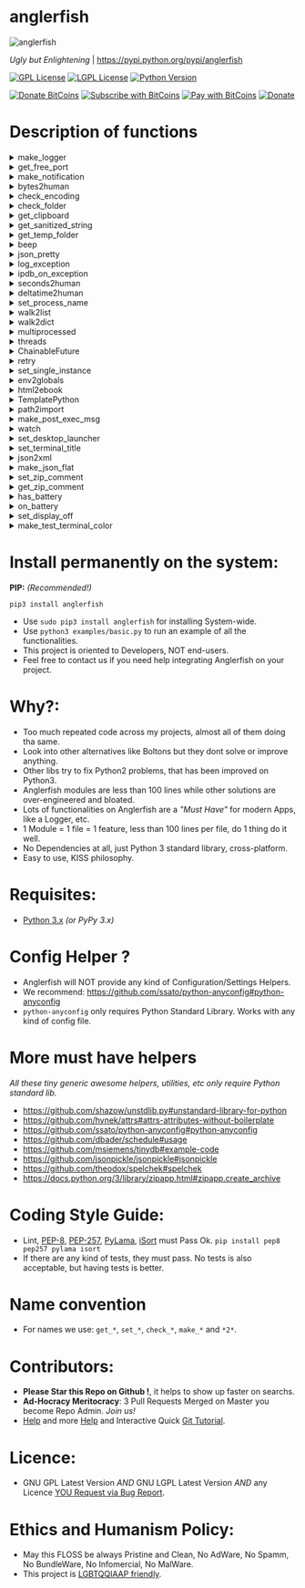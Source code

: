 
# anglerfish

![anglerfish](https://raw.githubusercontent.com/juancarlospaco/anglerfish/master/temp.jpg "Ugly but Enlightening")

*Ugly but Enlightening* | https://pypi.python.org/pypi/anglerfish

[![GPL License](http://img.shields.io/badge/license-GPL-blue.svg?style=plastic)](http://opensource.org/licenses/GPL-3.0)
[![LGPL License](http://img.shields.io/badge/license-LGPL-blue.svg?style=plastic)](http://opensource.org/licenses/LGPL-3.0)
[![Python Version](https://img.shields.io/badge/Python-3-brightgreen.svg?style=plastic)](http://python.org)

[![Donate BitCoins](https://www.coinbase.com/assets/buttons/donation_large-5cf4f17cc2d2ae2f45b6b021ee498297409c94dcf0ba1bbf76fd5668e80b0d02.png)](https://www.coinbase.com/checkouts/c3538d335faee0c30c81672ea0223877 "Donate Bitcoins")
[![Subscribe with BitCoins](https://www.coinbase.com/assets/buttons/subscription_large-11d991f628216af05156fae88a48ce25c0cb36447a265421a43a62e572af3853.png)](https://www.coinbase.com/checkouts/c3538d335faee0c30c81672ea0223877 "Subscribe with BitCoins")
[![Pay with BitCoins](https://www.coinbase.com/assets/buttons/buy_now_large-6f15fa5979d25404827a7329e8a5ec332a42cf4fd73e27a2c3ccda017034e1b0.png)](https://www.coinbase.com/checkouts/c3538d335faee0c30c81672ea0223877 "Pay with BitCoins")
[![Donate](https://www.paypalobjects.com/en_US/i/btn/btn_donate_SM.gif "Donate with or without Credit Card")](http://goo.gl/cB7PR)


# Description of functions

<details>
<summary>
make_logger
</summary>

## make_logger

`anglerfish.make_logger(name: str, when: str='midnight', single_zip: bool=False, log_file: str=None, backup_count: int=100)`

**Description:** Returns a Logger, that has Colored output, logs to STDOUT, logs to Rotating File,
it will try to Log to Unix SysLog Server if any, log file is based on App name,
if the App ends correctly it will automatically ZIP compress the old unused rotated logs,
Colored output may not be available on MS Windows OS,
this should be the first one to use, since others may need a way to log out important info, you should always have a logger.
Please use a unique and distinctive name for your app, and use the same name every time Anglerfish needs an app name.

**Arguments:**
- `name` is a unique name of your App, like a unique identifier, string type.
- `when` is one of 'midnight', 'S', 'M', 'H', 'D', 'W0'-'W6', optional will use 'midnight' if not provided, string type.
- `single_zip` Unused Old Rotated Logs will be ZIP Compressed automagically, `True` equals 1 ZIP per Log, `False` equals 1 ZIP for *All* Logs, lets the user choose if you want a single ZIP or one per log file.
- `log_file` log filename path or None, optional, defaults to `None`, `os.path.join(gettempdir(), name.lower().strip() + ".log")` will be used if left as `None`, log filename path on use will be printed to stdout automatically, string type.
- `backup_count` number of log backups to keep, optional, defaults to `100`, meaning 100 backups, integer type.

**Keyword Arguments:** None.

**Returns:** logging.logger object.

**Source Code file:** https://github.com/juancarlospaco/anglerfish/blob/master/anglerfish/__init__.py

| State              | OS          | Description |
| ------------------ |:-----------:| -----------:|
| :white_check_mark: | **Linux**   | Works Ok    |
| :white_check_mark: | **Os X**    | Works Ok    |
| :white_check_mark: | **Windows** | Works Ok    |

**Usage Example:**

```python
from anglerfish import make_logger
log = make_logger("MyAppName")
log.debug("This is a Test.")
log.info("This is a Test.")
log.warning("This is a Test.")
log.critical("This is a Test.")
log.exception("This is a Test.")
```
</details>


<details>
<summary>
get_free_port
</summary>

## get_free_port

`anglerfish.get_free_port(port_range: tuple=(8000, 9000))`

**Description:** Returns a free unused port number integer.
Takes a tuple of 2 integers as argument, being the range of port numbers to scan.

**Arguments:**
- `port_range` is the range of port numbers to scan, starting port and ending port numbers. 2 items only are allowed. Tuple type.

**Keyword Arguments:** None.

**Returns:** Integer, a free unused port number.

**Source Code file:** https://github.com/juancarlospaco/anglerfish/blob/master/anglerfish/get_free_port.py

| State              | OS          | Description |
| ------------------ |:-----------:| -----------:|
| :white_check_mark: | **Linux**   | Works Ok    |
| :white_check_mark: | **Os X**    | Works Ok    |
| :white_check_mark: | **Windows** | Works Ok    |

**Usage Example:**

```python
from anglerfish import get_free_port
get_free_port()
```
</details>


<details>
<summary>
make_notification
</summary>

## make_notification

`anglerfish.make_notification(title: str, message: str="", name: str="", icon: str="", timeout: int=3000))`

**Description:** Makes a Passive Notification Bubble (Passive Popup), it works cross-desktop, using one of DBus, PyNotify, notify-send, kdialog, zenity or xmessage.
Should degrade nicely on operating systems that dont have any of those.
Best results are with D-Bus.

**Arguments:**
- `title` is the short title of your message, mandatory, string type.
- `message` is body of your message, defaults to empty string, optional, string type.
- `name` is the name of your App, defaults to empty string, optional, string type.
- `icon` is the icon name of your App, defaults to empty string, optional, string type.
- `timeout` is the timeout for your notification bubble, defaults to `3000`, optional, integer type.

**Keyword Arguments:** None.

**Returns:** None.

**Source Code file:** https://github.com/juancarlospaco/anglerfish/blob/master/anglerfish/make_notification.py

| State              | OS          | Description |
| ------------------ |:-----------:| -----------:|
| :white_check_mark: | **Linux**   | Works Ok    |
| :question:         | **Os X**    | Untested    |
| :x:                | **Windows** | No API      |

**Usage Example:**

```python
from anglerfish import make_notification
make_notification("test")
```
</details>


<details>
<summary>
bytes2human
</summary>

## bytes2human

`anglerfish.bytes2human(bites: int, to: str, bsize: int=1024)`

**Description:** Returns a Human Friendly string containing the argument integer bytes expressed as KiloBytes, MegaBytes, GigaBytes (...),
uses a Byte Size of `1024` by default. Its basically a Bytes to KiloBytes, MegaBytes, GigaBytes (...).

**Arguments:**
- `bites` is the number of bytes, integer type.
- `to` is one of 'k', 'm', 'g', 't', 'p', 'e', being KiloBytes, MegaBytes, GigaBytes (...), string type.
- `bsize` is the Byte Size, defaults to `1024`, since tipically is the desired byte size, integer type.

**Keyword Arguments:** None.

**Returns:** string, human friendly representation.

**Source Code file:** https://github.com/juancarlospaco/anglerfish/blob/master/anglerfish/bytes2human.py

| State              | OS          | Description |
| ------------------ |:-----------:| -----------:|
| :white_check_mark: | **Linux**   | Works Ok    |
| :white_check_mark: | **Os X**    | Works Ok    |
| :white_check_mark: | **Windows** | Works Ok    |

**Usage Example:**

```python
from anglerfish import bytes2human
bytes2human(3284902384, "g")
```
</details>


<details>
<summary>
check_encoding
</summary>

## check_encoding

`anglerfish.check_encoding(check_root: bool=True)`

**Description:** Checks the all the Encodings of the System and Logs the results, to name a few like `STDIN`, `STDERR`, `STDOUT`, FileSystem, `PYTHONIOENCODING` and Default Encoding, takes no arguments, requires a working Logger, all "UTF-8" should be ideal on Linux/Mac.

**Arguments:**
- `check_root` Check for root/administrator privileges, optional, boolean type.

**Keyword Arguments:** None.

**Returns:** Bool, `True` if everything is Ok.

**Source Code file:** https://github.com/juancarlospaco/anglerfish/blob/master/anglerfish/check_encoding.py

| State              | OS          | Description |
| ------------------ |:-----------:| -----------:|
| :white_check_mark: | **Linux**   | Works Ok    |
| :question:         | **Os X**    | Untested    |
| :white_check_mark: | **Windows** | Works Ok    |

**Usage Example:**

```python
from anglerfish import check_encoding
check_encoding()
```
</details>


<details>
<summary>
check_folder
</summary>

## check_folder

`anglerfish.check_folder(folder_to_check: str, check_space: int=1)`

**Description:** Checks a working folder from `folder_to_check` argument for everything that can go wrong,
like no Read Permissions, that the folder does not exists, and no space left on it, etc etc. Returns Boolean.

**Arguments:**
- `folder_to_check` path of the folder to check, string type.
- `check_space` Check for a minimum of disk space, Units are GigaBytes, Defaults to at least 1Gb, optional, integer type.

**Keyword Arguments:** None.

**Returns:** Bool, True if everything is Ok.

**Source Code file:** https://github.com/juancarlospaco/anglerfish/blob/master/anglerfish/check_folder.py

| State              | OS          | Description |
| ------------------ |:-----------:| -----------:|
| :white_check_mark: | **Linux**   | Works Ok    |
| :white_check_mark: | **Os X**    | Works Ok    |
| :white_check_mark: | **Windows** | Works Ok    |

**Usage Example:**

```python
from anglerfish import check_folder
check_folder("/path/to/my/folder/")
```
</details>


<details>
<summary>
get_clipboard
</summary>

## get_clipboard

`anglerfish.get_clipboard()`

**Description:** Cross-platform cross-desktop Clipboard functionality, takes no arguments.

**Arguments:** None.

**Keyword Arguments:** None.

**Returns:** NamedTuple, `clipboard_copy()` and `clipboard_paste()`.

**Source Code file:** https://github.com/juancarlospaco/anglerfish/blob/master/anglerfish/get_clipboard.py

| State              | OS          | Description |
| ------------------ |:-----------:| -----------:|
| :white_check_mark: | **Linux**   | Works Ok    |
| :question:         | **Os X**    | Untested    |
| :white_check_mark: | **Windows** | Works Ok    |

**Usage Example:**

```python
from anglerfish import get_clipboard
clipboard_copy, clipboard_paste = get_clipboard()
clipboard_copy("This is a Test.")
print(clipboard_paste())

# Or this way:
get_clipboard().copy("This is a Test.")
print(get_clipboard().paste())
```
</details>


<details>
<summary>
get_sanitized_string
</summary>

## get_sanitized_string

`anglerfish.get_sanitized_string(stringy: str, repla: str="")`

**Description:** Take string argument and sanitize non-printable weird characters and return a clean string,
ready to use on ASCII-only if required, optionally you can pass a replacement string to be used.

**Arguments:**
- `stringy` string to be clean out of weird characters, string type.
- `repla` a replacement string to be used instead of empty string `""`, can be a single character.

**Keyword Arguments:** None.

**Returns:** string, the same as input but ASCII-only ready.

**Source Code file:** https://github.com/juancarlospaco/anglerfish/blob/master/anglerfish/get_sanitized_string.py

| State              | OS          | Description |
| ------------------ |:-----------:| -----------:|
| :white_check_mark: | **Linux**   | Works Ok    |
| :white_check_mark: | **Os X**    | Works Ok    |
| :white_check_mark: | **Windows** | Works Ok    |

**Usage Example:**

```python
from anglerfish import get_sanitized_string
get_sanitized_string("╭∩╮_(҂≖̀‿≖́)_╭∩╮")
```
</details>


<details>
<summary>
get_temp_folder
</summary>

## get_temp_folder

`anglerfish.get_temp_folder(appname: str)`

**Description:** Creates and returns a folder on the systems Temporary directory,
creating it or not if needed, the folder will have the same name as the App passed as argument,
it means to be a liittle more safe than just writing everything to the systems temp folder where simple name collisions can overwrite and loss data.

**Arguments:** `appname` the name of your app.

**Keyword Arguments:** None.

**Returns:** string, full path to the apps temp folder.

**Source Code file:** https://github.com/juancarlospaco/anglerfish/blob/master/anglerfish/get_temp_folder.py

| State              | OS          | Description |
| ------------------ |:-----------:| -----------:|
| :white_check_mark: | **Linux**   | Works Ok    |
| :white_check_mark: | **Os X**    | Works Ok    |
| :white_check_mark: | **Windows** | Works Ok    |

**Usage Example:**

```python
from anglerfish import get_temp_folder
get_temp_folder("test")
```
</details>


<details>
<summary>
beep
</summary>

## beep

`anglerfish.beep(waveform: tuple)`

**Description:** A "Beep" sound, a Cross-platform sound playing with Standard Lib only, No Sound file is required,
like old days Pc Speaker Buzzer Beep sound, meant for very long running operations and/or headless command line apps,
it works on Linux, Windows and Mac and requires nothing to run.

**Arguments:** `waveform` tuple containing integers, as the sinewave for the beep sound, defaults to `(79, 45, 32, 50, 99, 113, 126, 127)`.

**Keyword Arguments:** None.

**Returns:** Bool, True is sound playing went Ok.

**Source Code file:** https://github.com/juancarlospaco/anglerfish/blob/master/anglerfish/make_beep.py

| State              | OS          | Description |
| ------------------ |:-----------:| -----------:|
| :white_check_mark: | **Linux**   | Works Ok    |
| :question:         | **Os X**    | Untested    |
| :question:         | **Windows** | Untested    |

**Usage Example:**

```python
from anglerfish import beep
beep()
```
</details>


<details>
<summary>
json_pretty
</summary>

## json_pretty

`anglerfish.json_pretty(json_dict: dict)`

**Description:** Pretty-Printing JSON data from dictionary to string, very human friendly representation,
similar to YML but still valid JSON, works perfectly with JavaScript too.

**Arguments:** `json_dict` a dict with data that will be converted to JSON and pretty-printed as string.

**Keyword Arguments:** None.

**Returns:** string, the JSON data.

**Source Code file:** https://github.com/juancarlospaco/anglerfish/blob/master/anglerfish/make_json_pretty.py

| State              | OS          | Description |
| ------------------ |:-----------:| -----------:|
| :white_check_mark: | **Linux**   | Works Ok    |
| :white_check_mark: | **Os X**    | Works Ok    |
| :white_check_mark: | **Windows** | Works Ok    |

**Usage Example:**

```python
from anglerfish import json_pretty
json_pretty({"foo": True, "bar": 42, "baz": []})
```
</details>


<details>
<summary>
log_exception
</summary>

## log_exception

`anglerfish.log_exception()`

**Description:** Log Exceptions but pretty printing with a lot more information of whats going on under the hood,
returns a string printing it via a working logger at the same time,
works for Exceptions like on `try...except...finally` constructions, takes no arguments.

**Arguments:** None.

**Keyword Arguments:** None.

**Returns:** string, the info about the exception.

**Source Code file:** https://github.com/juancarlospaco/anglerfish/blob/master/anglerfish/make_log_exception.py

| State              | OS          | Description |
| ------------------ |:-----------:| -----------:|
| :white_check_mark: | **Linux**   | Works Ok    |
| :white_check_mark: | **Os X**    | Works Ok    |
| :white_check_mark: | **Windows** | Works Ok    |

**Usage Example:**

```python
from anglerfish import log_exception
try:
    0 / 0
except Exception:
    log_exception()
```
</details>


<details>
<summary>
ipdb_on_exception
</summary>

## ipdb_on_exception

`anglerfish.ipdb_on_exception(debugger: str="ipdb")`

**Description:** Automatic iPDB Debugger when an Exception happens,
it install a handler to attach a post-mortem ipdb console on an exception on the fly at runtime,
PDB, iPDB can be used as Debugger console.

**Arguments:**
- `debugger` one of `"ipdb"`, `"pdb"`.

**Keyword Arguments:** None.

**Returns:** None.

**Source Code file:** https://github.com/juancarlospaco/anglerfish/blob/master/anglerfish/get_pdb_on_exception.py

| State              | OS          | Description |
| ------------------ |:-----------:| -----------:|
| :white_check_mark: | **Linux**   | Works Ok    |
| :white_check_mark: | **Os X**    | Works Ok    |
| :white_check_mark: | **Windows** | Works Ok    |

**Usage Example:**

```python
from anglerfish import ipdb_on_exception
ipdb_on_exception()
try:
    0 / 0
except Exception:
    pass
```
</details>


<details>
<summary>
seconds2human
</summary>

## seconds2human

`anglerfish.seconds2human(time_on_seconds: int, do_year: bool=True, unit_words: dict={"y": " Years ", "d": " Days ",
"h": " Hours ", "m": " Minutes ", "s": " Seconds "})`

**Description:** From Time on seconds to very human friendly string representation,
calculates time with precision from seconds to days, returns the string with representation.

**Arguments:**
- `time_on_seconds` time on seconds, integer type.
- `do_year` True to calculate Years, optional, defaults to `True`, boolean type.
- `unit_words` dictionary with words representing human Time units,
useful for internationalization of the output string, defaults to English, optional, dict type.

**Keyword Arguments:** None.

**Returns:** string, human friendly representation.

**Source Code file:** https://github.com/juancarlospaco/anglerfish/blob/master/anglerfish/seconds2human.py

| State              | OS          | Description |
| ------------------ |:-----------:| -----------:|
| :white_check_mark: | **Linux**   | Works Ok    |
| :white_check_mark: | **Os X**    | Works Ok    |
| :white_check_mark: | **Windows** | Works Ok    |

**Usage Example:**

```python
from anglerfish import seconds2human
seconds2human(490890)
```
</details>


<details>
<summary>
deltatime2human
</summary>

## deltatime2human

`anglerfish.deltatime2human(time_delta, do_year: bool=True, unit_words: dict={"y": " Years ", "d": " Days ",
"h": " Hours ", "m": " Minutes ", "s": " Seconds "})`

**Description:** Convert a TimeDelta object to human string representation.
From `deltatime` object to very human friendly string representation,
calculates time with precision from seconds to years, returns the string with representawation.
Internally is just a shortcut to `anglerfish.seconds2human()`.

**Arguments:**
- `time_delta` deltatime object, `datetime.deltatime` type.
- `do_year` True to calculate Years, optional, defaults to `True`, boolean type.
- `unit_words` dictionary with words representing human Time units,
useful for internationalization of the output string, defaults to English, optional, dict type.

**Keyword Arguments:** None.

**Returns:** string, human friendly representation.

**Source Code file:** https://github.com/juancarlospaco/anglerfish/blob/master/anglerfish/seconds2human.py

| State              | OS          | Description |
| ------------------ |:-----------:| -----------:|
| :white_check_mark: | **Linux**   | Works Ok    |
| :white_check_mark: | **Os X**    | Works Ok    |
| :white_check_mark: | **Windows** | Works Ok    |

**Usage Example:**

```python
import datetime
from anglerfish import deltatime2human
deltatime_object = datetime.timedelta(seconds=123.456789)
deltatime2human(deltatime_object)
```
</details>


<details>
<summary>
set_process_name
</summary>

## set_process_name

`anglerfish.set_process_name(name: str, nice: bool=True)`

**Description:** Set the current process name to the argument `name`,
so instead of all your apps listing as `python` on the system monitor they will have proper names,
this helps debug, troubleshooting and system administration in general.

**Arguments:**
- `name` the name of your app.
- `nice` set a soft CPU nice priority, optional, defaults to `True`, boolean type.

**Keyword Arguments:** None.

**Returns:** Boolean, True if it can change the process name.

**Source Code file:** https://github.com/juancarlospaco/anglerfish/blob/master/anglerfish/set_process_name.py

| State              | OS          | Description |
| ------------------ |:-----------:| -----------:|
| :white_check_mark: | **Linux**   | Works Ok    |
| :question:         | **Os X**    | Untested    |
| :x:                | **Windows** | No API      |

**Usage Example:**

```python
from anglerfish import set_process_name
set_process_name("MyApp")
```
</details>


<details>
<summary>
walk2list
</summary>

## walk2list

`anglerfish.walk2list(where: str, target: str, omit: str, links: Bool=False, tuply: Bool=True)`

**Description:** Perform full recursive walk of `where` folder path,
search for `target` like files, ignoring `omit` like files, follow symbolic links if `links` is `True`,
convert the output to `tuple` if `tuply` is `True`, else return the `list` containing the path of all the files.

**Arguments:**
- `where` path to a folder to scan, string type.
- `target` type of files to search for, for example `.py`, string type,
- `omit` type of files to ignote, for example `.pyc`, string type,
- `links` a Boolean, `True` to follow simbolic links,
- `tuply` a Boolean, `True` to convert the output `list` into a `tuple`.

**Keyword Arguments:** None.

**Returns:** `list` or `tuple`

**Source Code file:** https://github.com/juancarlospaco/anglerfish/blob/master/anglerfish/walk2list.py

| State              | OS          | Description |
| ------------------ |:-----------:| -----------:|
| :white_check_mark: | **Linux**   | Works Ok    |
| :white_check_mark: | **Os X**    | Works Ok    |
| :white_check_mark: | **Windows** | Works Ok    |

**Usage Example:**

```python
from anglerfish import walk2list
walk2list(".")
```
</details>


<details>
<summary>
walk2dict
</summary>

## walk2dict

`anglerfish.walk2dict(folder: str, links: Bool=False, showhidden: Bool=False, strip: Bool=False, jsony: Bool=False)`

**Description:** Return Nested Dictionary that represents the folders and files structure of the folder,


**Arguments:**
- `folder` path to folder to scan, string type,
- `links` a Boolean, `True` to follow simbolic links,
- `showhidden` a Boolean, `True` to show hidden files and folders,
- `strip` a Boolean, `True` to strip the relative folder path,
- `jsony` a Boolean, `True` to convert the `dict` to JSON.

**Keyword Arguments:** None.

**Returns:** `dict` or `str` with JSON.

**Source Code file:** https://github.com/juancarlospaco/anglerfish/blob/master/anglerfish/walk2dict.py

| State              | OS          | Description |
| ------------------ |:-----------:| -----------:|
| :white_check_mark: | **Linux**   | Works Ok    |
| :white_check_mark: | **Os X**    | Works Ok    |
| :white_check_mark: | **Windows** | Works Ok    |

**Usage Example:**

```python
from anglerfish import walk2dict
walk2dict(".")
```
</details>


<details>
<summary>
multiprocessed
</summary>

## multiprocessed

`anglerfish.multiprocessed(function: Callable, arguments: object, cpu_num: int=1, thread_num: int=1, timeout: int=None)`

**Description:** Execute code on multiple CPU Cores and multiple Threads per CPU Core,
with optional Timeout, on a quick and easy way.

**Arguments:**
- `function` a function of Callable type to execute code,
- `arguments` is an object that represent the arguments for the function,
- `cpu_num` how many CPU Cores to use, integer type,
- `thread_num` how many Threads per CPU Core to use, integer type,
- `timeout` a Timeout on Seconds, integer type or None.

**Keyword Arguments:** None.

**Returns:** concurrent.futures object.

**Source Code file:** https://github.com/juancarlospaco/anglerfish/blob/master/anglerfish/make_multiprocess.py

| State              | OS          | Description |
| ------------------ |:-----------:| -----------:|
| :white_check_mark: | **Linux**   | Works Ok    |
| :white_check_mark: | **Os X**    | Works Ok    |
| :white_check_mark: | **Windows** | Works Ok    |

**Usage Example:**

```python
from anglerfish import multiprocessed
import time

def process_job(job):  # a simple function for testing only
    time.sleep(1)
    count = 100
    while count > 0:
        count -= 1
    return job
jobs = [str(i) for i in range(30)]  # a simple list

print(multiprocessed(process_job, jobs, cpu_num=1, thread_num=4))
print(multiprocessed(process_job, jobs, cpu_num=4, thread_num=1))
```
</details>


<details>
<summary>
threads
</summary>

## threads

`@threads(n: int, timeout=None)`

**Description:** Execute code on multiple Threads, with optional Timeout, on a quick and easy way.

**Arguments:**
- `n` number of Threads to use for the function execution, integer type,
- `timeout` a Timeout on seconds or None.

**Keyword Arguments:** None.

**Returns:** Its a Decorator.

**Source Code file:** https://github.com/juancarlospaco/anglerfish/blob/master/anglerfish/make_multithread.py

| State              | OS          | Description |
| ------------------ |:-----------:| -----------:|
| :white_check_mark: | **Linux**   | Works Ok    |
| :white_check_mark: | **Os X**    | Works Ok    |
| :white_check_mark: | **Windows** | Works Ok    |

**Usage Example:**

```python
from anglerfish import threads
import time
@threads(4)
def process_job():  # a simple function for testing only
    return time.sleep(1)
process_job()
```
</details>


<details>
<summary>
ChainableFuture
</summary>

## ChainableFuture

`anglerfish.ChainableFuture.then(on_success: Callable=None, on_fail: Callable=None)`

**Description:** Make a Chainable `concurrent.futures.Future` that has a `.then()` api.
This copies the JavaScript-like promises `.then()` api on Python 3.
For deep technical theory please see https://github.com/promises-aplus/promises-spec
For Python 3 Futures (JS-like promises) please see https://www.python.org/dev/peps/pep-3148
For simple human explanation this chains one Future with another Future.

**Arguments:**
- `on_success` a function to run when this Future success Ok,Callable type,Optional.
- `on_fail` a function to run when this Future fails,Callable type,Optional.

**Keyword Arguments:** None.

**Returns:** concurrent.futures object. A Future chained to current Future.

**Source Code file:** https://github.com/juancarlospaco/anglerfish/blob/master/anglerfish/make_chainable_future.py

| State              | OS          | Description |
| ------------------ |:-----------:| -----------:|
| :white_check_mark: | **Linux**   | Works Ok    |
| :white_check_mark: | **Os X**    | Works Ok    |
| :white_check_mark: | **Windows** | Works Ok    |

**Usage Example:**

```python
from anglerfish import ChainableFuture

future1 = ChainableFuture()
future2 = future1.then(lambda arg: arg + ' using ChainableFuture.then() !!!.')
future1.set_result('This is an anglerfish.ChainableFuture demo')
print(future1.result())  # Future 1 is Chained to Future 2.
print(future2.result())
```
</details>


<details>
<summary>
retry
</summary>

## retry

`@retry(tries: int=5, delay: int=3, backoff: int=2,
          timeout: int=None, silent: Bool=False, logger=None)`

**Description:** Retry calling the decorated function using an exponential backoff and timeout.

**Arguments:**
- `tries` how many times retry the operation, defaults to 5, integer type.
- `delay` delay between executions, defaults to 3, integer type.
- `backoff` an exponential backoff offset to apply to the `delay`, defaults to 2, integer type.
- `timeout` a timeout for the whole execution or None, defaults to None.
- `silent` a boolean `True` to be Silent when running the reties, defaults to False.
- `logger` a working logger to log into or None to use `print()`.

**Keyword Arguments:** None.

**Returns:** Its a Decorator.

**Source Code file:** https://github.com/juancarlospaco/anglerfish/blob/master/anglerfish/make_retry.py

| State              | OS          | Description |
| ------------------ |:-----------:| -----------:|
| :white_check_mark: | **Linux**   | Works Ok    |
| :white_check_mark: | **Os X**    | Works Ok    |
| :white_check_mark: | **Windows** | Works Ok    |

**Usage Example:**

```python
from anglerfish import retry
@retry(4)
def retry_job():  # a simple function for testing only
    return open("").read()  # Will Fail as expected
retry_job()
```
</details>


<details>
<summary>
set_single_instance
</summary>

## set_single_instance

`anglerfish.set_single_instance(name: str, port: int=8888)`

**Description:** Set a single instance Lock based on Sockets and return socket.socket object or None.

**Arguments:**
- `name` the name of your app to be used as Lock name,
- `port` port number to be used when Unix Socket is not available, mostly on MS Windows, defaults to 8888, integer type.

**Keyword Arguments:** None.

**Returns:** socket.socket object or None.

**Source Code file:** https://github.com/juancarlospaco/anglerfish/blob/master/anglerfish/set_single_instance.py

| State              | OS          | Description |
| ------------------ |:-----------:| -----------:|
| :white_check_mark: | **Linux**   | Works Ok    |
| :white_check_mark: | **Os X**    | Works Ok    |
| :question:         | **Windows** | Untested    |

**Usage Example:**

```python
from anglerfish import set_single_instance
set_single_instance("MyApp")
```
</details>


<details>
<summary>
env2globals
</summary>

## env2globals

`anglerfish.env2globals(pattern: str)`

**Description:** Auto add ENV environtment variables starting with `PY_` in upper case to python globals dict.

**Arguments:** `pattern` the pattern to select which variables to add, default to `PY_`

**Keyword Arguments:** None.

**Returns:** Boolean, True if everything is Ok.

**Source Code file:** https://github.com/juancarlospaco/anglerfish/blob/master/anglerfish/env2globals.py

| State              | OS          | Description |
| ------------------ |:-----------:| -----------:|
| :white_check_mark: | **Linux**   | Works Ok    |
| :question:         | **Os X**    | Untested    |
| :question:         | **Windows** | Untested    |

**Usage Example:**

```python
from anglerfish import env2globals
env2globals()
```
</details>


<details>
<summary>
html2ebook
</summary>

## html2ebook

`anglerfish.html2ebook(files: list, fyle: str=uuid4().hex + ".epub", meta={})`

**Description:** Convert a folder with HTML5/CSS3 to eBook ePub. JavaScript does not Work on ePub.

**Arguments:**
- `files` a tuple with the list of HTML/CSS files to add to the eBook.
- `fyle` an output file path string, defaults to an uuid4 hexadecimal if not provided.

**Keyword Arguments:** `meta` contains a dict with:
- `title` is the eBook Title (Fallbacks to Filename if not provided).
- `author`  is the eBook Author (Fallbacks to Username if not provided).
- `lang` is the eBook Language (Fallbacks to English if not provided).
- `des` is a friendly eBook Description (Fallbacks to Filename if not provided).
- `copi` eBook CopyRights (Fallbacks to Creative Commons 'CC-BY-NC-SA v.4.0' if not provided).
- `pub` the eBook Publisher (Fallbacks to 'Python' if not provided).
- `date` Date and Time ISO format of eBook creation (Fallbacks to Current Date and Time if not provided).

**Returns:** a string with the file path of the new eBook file.

| State              | OS          | Description |
| ------------------ |:-----------:| -----------:|
| :white_check_mark: | **Linux**   | Works Ok    |
| :white_check_mark: | **Os X**    | Works Ok    |
| :white_check_mark: | **Windows** | Works Ok    |

**Usage Example:**

```python
from anglerfish import html2ebook
html2ebook(("/mybook/html/index.html", "/mybook/html/chapter1.html"))
```
</details>


<details>
<summary>
TemplatePython
</summary>

## TemplatePython

`anglerfish.TemplatePython(template: str)`

**Description:** TemplatePython is a tiny generic Template Engine that Render and Runs native Python code. Template syntax is similar to Django Templates and Mustache. Fastest way to run Python on HTML and Render the results. No Markup enforced, it can work with HTML/CSS/JS or any kind of Markup. Has built-in optional Minification for HTML. Notice this is a Class, not a Function.

**Arguments:**
- `template` a template string with native Python 3 code between tags, or a file-like object that supports `.read()`.

**Keyword Arguments:** None.

**Returns:** a string with the Rendered HTML.

**Source Code file:** https://github.com/juancarlospaco/anglerfish/blob/master/anglerfish/make_template_python.py

| State              | OS          | Description |
| ------------------ |:-----------:| -----------:|
| :white_check_mark: | **Linux**   | Works Ok    |
| :white_check_mark: | **Os X**    | Works Ok    |
| :white_check_mark: | **Windows** | Works Ok    |

**Usage Example:**

```python
from anglerfish import TemplatePython
demo = """<html><body>
     {%
     def say_hello(arg):
         {{"<tr> hello ", arg, " </tr>"}}
     %}
     <table>
         {% [say_hello(i) for i in range(9) if i % 2] %}
     </table>
     {% {{ testo }} {{ __doc__.title() }} %}
     {% # this is a python comment %}  </body></html>"""
templar_template = TemplatePython(demo)
print(templar_template(testo=9, mini=True))
```
</details>

<details>
<summary>
path2import
</summary>

## path2import

`anglerfish.path2import(pat: str, name: str=None)`

**Description:** Imports a Python module from a file path string.
This is *as best as it can be* way to load a module from a file path string that
I can find from the official Python Docs, for Python 3.5+ or higher.
This has been created after having `ImportError` trying to use a 1 line module,
that only contains `__version__ = "1.0.0"`,
not meant to replace the standard way of importing modules.

**Arguments:**
- `pat` is the file path on disk from where to load a Python module from, mandatory. String type.
- `name` is the Python module name, optional,
will try to get it from the filename on the `pat` argument if omitted. String type.

**Keyword Arguments:** None.

**Returns:** object, a *"live"* Python module object ready for use at runtime.

**Source Code file:** https://github.com/juancarlospaco/anglerfish/blob/master/anglerfish/path2import.py

| State              | OS          | Description |
| ------------------ |:-----------:| -----------:|
| :white_check_mark: | **Linux**   | Works Ok    |
| :white_check_mark: | **Os X**    | Works Ok    |
| :white_check_mark: | **Windows** | Works Ok    |

**Usage Example:**

```python
from anglerfish import path2import
my_module = path2import("/path/to/module.py")
```
</details>


<details>
<summary>
make_post_exec_msg
</summary>

## make_post_exec_msg

`anglerfish.make_post_exec_msg(start_time: object=None, comment: str=None)`

**Description:** Simple Post-Execution Message with information about RAM used by your app and execution Time. Can also display an arbitrary string ideal for Donation links, Social, etc.
It will register itself to be executed at exit via `atexit.register()`.
Its basically a *Goodbye* message.

**Arguments:**
- `start_time` a `datetime` object, ideally should be `datetime.now()`.
- `comment` an arbitrary string ideal for Donation links, Social links, Bitcoin, etc. String type.

**Keyword Arguments:** None.

**Returns:** The formatted message, string type.

**Source Code file:** https://github.com/juancarlospaco/anglerfish/blob/master/anglerfish/make_postexec_message.py

| State              | OS          | Description |
| ------------------ |:-----------:| -----------:|
| :white_check_mark: | **Linux**   | Works Ok    |
| :white_check_mark: | **Os X**    | Works Ok    |
| :white_check_mark: | **Windows** | Works Ok    |

**Usage Example:**

```python
from anglerfish import make_post_exec_msg
make_post_exec_msg()
```
</details>


<details>
<summary>
watch
</summary>

## watch

`anglerfish.watch(file_path: str, callback: Callable=None, interval: int=60, backoff: int=1, timeout: int=None, repetitions: int=-1, silent: bool=False, logger: object=None)`

**Description:** Watch a file path for changes run callback if modified.
A WatchDog.

**Arguments:**
- `file_path` an existent readable file path to watch for changes. String type.
- `callback` a `Callable` callback function to execute when changes are detected. Callable type.
- `interval` an integer number seconds of interval between chacks for changes. Integer type.
- `backoff` an exponential backoff offset to apply to the `interval`, defaults to 1, integer type.
- `timeout` a timeout for the whole execution or None, defaults to None.
- `repetitions` how many times to check or run, -1 or 0 is infinite, defaults to -1, integer type.
- `silent` a boolean `True` to be Silent while running, defaults to False.
- `logger` a working logger to log into or None to use `print()`.

**Keyword Arguments:** None.

**Returns:** `Callable` output if theres a callable, else the file path that changed.

**Source Code file:** https://github.com/juancarlospaco/anglerfish/blob/master/anglerfish/make_watch.py

| State              | OS          | Description |
| ------------------ |:-----------:| -----------:|
| :white_check_mark: | **Linux**   | Works Ok    |
| :white_check_mark: | **Os X**    | Works Ok    |
| :white_check_mark: | **Windows** | Works Ok    |

**Usage Example:**

```python
from anglerfish import watch
watch("/tmp/file.txt")
```
</details>


<details>
<summary>
set_desktop_launcher
</summary>

## set_desktop_launcher

`anglerfish.set_desktop_launcher(app: str, desktop_file_content: str, autostart: bool=False)`

**Description:** Adds your app to autostart and/or launcher icon on the Desktop.
According to XDG standard. Runs on Linux. Other platforms simply does nothing.
Windows and Os X dont have a desktop launcher standard file.
Windows only have `*.lnk` but thats meant to be an Internet-only shortcut.

**Arguments:**
- `app` the name of your app. String type.
- `desktop_file_content` the content of the launcher file. String type.
- `autostart` a Boolean True or False to choose if your app will be added to auto-start on the desktop.

**Keyword Arguments:** None.

**Returns:** the path of the newly created launcher. string type.

**Source Code file:** https://github.com/juancarlospaco/anglerfish/blob/master/anglerfish/set_desktop_launcher.py

| State              | OS          | Description |
| ------------------ |:-----------:| -----------:|
| :white_check_mark: | **Linux**   | Works Ok    |
| :x:                | **Os X**    | No API      |
| :x:                | **Windows** | No API      |

**Usage Example:**

```python
from anglerfish import set_desktop_launcher
set_desktop_launcher("mysuperapp", "")
```
</details>


<details>
<summary>
set_terminal_title
</summary>

## set_terminal_title

`anglerfish.set_terminal_title(titlez: str="")`

**Description:** Set or Reset Bash CLI Window Titlebar Title.
According to XDG standard. Runs on Linux. Other platforms simply does nothing.

**Arguments:**
- `titlez` the title for the terminal emulator window. Optional. String type.

**Keyword Arguments:** None.

**Returns:** `titlez` if the title has been set on the terminal emulator window or None. string type.

**Source Code file:** https://github.com/juancarlospaco/anglerfish/blob/master/anglerfish/set_terminal_title.py

| State              | OS          | Description |
| ------------------ |:-----------:| -----------:|
| :white_check_mark: | **Linux**   | Works Ok    |
| :question:         | **Os X**    | Untested    |
| :white_check_mark: | **Windows** | Works Ok    |

**Usage Example:**

```python
from anglerfish import set_terminal_title
set_terminal_title("mysuperapp")
```
</details>


<details>
<summary>
json2xml
</summary>

## json2xml

`anglerfish.json2xml(json_obj: dict, line_padding: str="")`

**Description:** Takes a JSON and returns an XML, optional custom line paddings.

**Arguments:**
- `json_obj` the json data, dict type.
- `line_padding` optional custom line paddings, string type.

**Keyword Arguments:** None.

**Returns:** XML, string type.

**Source Code file:** https://github.com/juancarlospaco/anglerfish/blob/master/anglerfish/json2xml.py

| State              | OS          | Description |
| ------------------ |:-----------:| -----------:|
| :white_check_mark: | **Linux**   | Works Ok    |
| :white_check_mark: | **Os X**    | Works Ok    |
| :white_check_mark: | **Windows** | Works Ok    |

**Usage Example:**

```python
from anglerfish import json2xml
json2xml({"foo": 42, "bar": 666})
```
</details>


<details>
<summary>
make_json_flat
</summary>

## make_json_flat

`anglerfish.make_json_flat(jsony: dict, delimiter: str="__")`

**Description:** Takes a JSON and returns a JSON, but with Flatten out structure, from Nested to Flat, optional custom delimiter.

**Arguments:**
- `jsony` the json data, dict type.
- `delimiter` optional custom delimiter, string type.

**Keyword Arguments:** None.

**Returns:** JSON, a Flat JSON, dict type.

**Source Code file:** https://github.com/juancarlospaco/anglerfish/blob/master/anglerfish/make_json_flat.py

| State              | OS          | Description |
| ------------------ |:-----------:| -----------:|
| :white_check_mark: | **Linux**   | Works Ok    |
| :white_check_mark: | **Os X**    | Works Ok    |
| :white_check_mark: | **Windows** | Works Ok    |

</details>


<details>
<summary>
set_zip_comment
</summary>

## set_zip_comment

`anglerfish.set_zip_comment(zip_path: str, comment: str="")`

**Description:** Set a comment on a ZIP file, return a Boolean.

**Arguments:**
- `zip_path` ZIP file path string, str type.
- `comment` Comment for the ZIP file, optional, defaults to empty string, string type.

**Keyword Arguments:** None.

**Returns:** True if Ok, bool type.

**Source Code file:** https://github.com/juancarlospaco/anglerfish/blob/master/anglerfish/make_zip_comment.py

| State              | OS          | Description |
| ------------------ |:-----------:| -----------:|
| :white_check_mark: | **Linux**   | Works Ok    |
| :white_check_mark: | **Os X**    | Works Ok    |
| :white_check_mark: | **Windows** | Works Ok    |

**Usage Example:**

```python
from anglerfish import set_zip_comment
set_zip_comment("test.zip", "This is a comment.")
```
</details>


<details>
<summary>
get_zip_comment
</summary>

## get_zip_comment

`anglerfish.get_zip_comment(zip_path: str)`

**Description:** Get a comment metadata from a ZIP file, UTF-8 string type.

**Arguments:**
- `zip_path` ZIP file path string, str type.

**Keyword Arguments:** None.

**Returns:** UTF-8 Comment, string type.

**Source Code file:** https://github.com/juancarlospaco/anglerfish/blob/master/anglerfish/make_zip_comment.py

| State              | OS          | Description |
| ------------------ |:-----------:| -----------:|
| :white_check_mark: | **Linux**   | Works Ok    |
| :white_check_mark: | **Os X**    | Works Ok    |
| :white_check_mark: | **Windows** | Works Ok    |

**Usage Example:**

```python
from anglerfish import get_zip_comment
get_zip_comment("test.zip")
```
</details>


<details>
<summary>
has_battery
</summary>

## has_battery

`anglerfish.has_battery()`

**Description:** Check if computer has a Battery, return Boolean.

**Arguments:** None.

**Keyword Arguments:** None.

**Returns:** True if has Battery, bool type.

**Source Code file:** https://github.com/juancarlospaco/anglerfish/blob/master/anglerfish/check_hardware.py

| State              | OS          | Description |
| ------------------ |:-----------:| -----------:|
| :white_check_mark: | **Linux**   | Works Ok    |
| :x:                | **Os X**    | No API      |
| :x:                | **Windows** | No API      |

**Usage Example:**

```python
from anglerfish import has_battery
has_battery()
```
</details>


<details>
<summary>
on_battery
</summary>

## on_battery

`anglerfish.on_battery()`

**Description:** Check if computer is running on Battery, return Boolean.

**Arguments:** None.

**Keyword Arguments:** None.

**Returns:** True if computer is running Battery, bool type.

**Source Code file:** https://github.com/juancarlospaco/anglerfish/blob/master/anglerfish/check_hardware.py

| State              | OS          | Description |
| ------------------ |:-----------:| -----------:|
| :white_check_mark: | **Linux**   | Works Ok    |
| :x:                | **Os X**    | No API      |
| :x:                | **Windows** | No API      |

**Usage Example:**

```python
from anglerfish import on_battery
on_battery()
```
</details>


<details>
<summary>
set_display_off
</summary>

## set_display_off

`anglerfish.set_display_off()`

**Description:** Set Display monitor OFF, will Automatically turn ON when any Key or Mouse movement detected, return Boolean.

**Arguments:** None.

**Keyword Arguments:** None.

**Returns:** True if Ok, bool type.

**Source Code file:** https://github.com/juancarlospaco/anglerfish/blob/master/anglerfish/set_display_off.py

| State              | OS          | Description |
| ------------------ |:-----------:| -----------:|
| :white_check_mark: | **Linux**   | Works Ok    |
| :x:                | **Os X**    | No API      |
| :x:                | **Windows** | No API      |

**Usage Example:**

```python
from anglerfish import set_display_off
set_display_off()
```
</details>



<details>
<summary>
make_test_terminal_color
</summary>

## make_test_terminal_color

`anglerfish.make_test_terminal_color()`

**Description:** Test the Terminal True-Color.
Prints 3 lines corresponding to Red, Green, Blue from darkest to brightest on the Terminal.
Does not Log anything to logger.

**Arguments:** None.

**Keyword Arguments:** None.

**Returns:** None.

**Source Code file:** https://github.com/juancarlospaco/anglerfish/blob/master/anglerfish/make_test_terminal_color.py

| State              | OS          | Description |
| ------------------ |:-----------:| -----------:|
| :white_check_mark: | **Linux**   | Works Ok    |
| :question:         | **Os X**    | Untested    |
| :x:                | **Windows** | No API      |

**Usage Example:**

```python
from anglerfish import make_test_terminal_color
make_test_terminal_color()
```
</details>


# Install permanently on the system:

**PIP:** *(Recommended!)*
```
pip3 install anglerfish
```
- Use `sudo pip3 install anglerfish` for installing System-wide.
- Use `python3 examples/basic.py` to run an example of all the functionalities.
- This project is oriented to Developers, NOT end-users.
- Feel free to contact us if you need help integrating Anglerfish on your project.


# Why?:

- Too much repeated code across my projects, almost all of them doing tha same.
- Look into other alternatives like Boltons but they dont solve or improve anything.
- Other libs try to fix Python2 problems, that has been improved on Python3.
- Anglerfish modules are less than 100 lines while other solutions are over-engineered and bloated.
- Lots of functionalities on Anglerfish are a *"Must Have"* for modern Apps, like a Logger, etc.
- 1 Module = 1 file = 1 feature, less than 100 lines per file, do 1 thing do it well.
- No Dependencies at all, just Python 3 standard library, cross-platform.
- Easy to use, KISS philosophy.


# Requisites:

- [Python 3.x](https://www.python.org "Python Homepage") *(or PyPy 3.x)*


# Config Helper ?

- Anglerfish will NOT provide any kind of Configuration/Settings Helpers.
- We recommend: https://github.com/ssato/python-anyconfig#python-anyconfig
- `python-anyconfig` only requires Python Standard Library. Works with any kind of config file.


# More must have helpers

*All these tiny generic awesome helpers, utilities, etc only require Python standard lib.*

- https://github.com/shazow/unstdlib.py#unstandard-library-for-python
- https://github.com/hynek/attrs#attrs-attributes-without-boilerplate
- https://github.com/ssato/python-anyconfig#python-anyconfig
- https://github.com/dbader/schedule#usage
- https://github.com/msiemens/tinydb#example-code
- https://github.com/jsonpickle/jsonpickle#jsonpickle
- https://github.com/theodox/spelchek#spelchek
- https://docs.python.org/3/library/zipapp.html#zipapp.create_archive


# Coding Style Guide:

- Lint, [PEP-8](https://www.python.org/dev/peps/pep-0008), [PEP-257](https://www.python.org/dev/peps/pep-0257), [PyLama](https://github.com/klen/pylama#-pylama), [iSort](https://github.com/timothycrosley/isort) must Pass Ok. `pip install pep8 pep257 pylama isort`
- If there are any kind of tests, they must pass. No tests is also acceptable, but having tests is better.


# Name convention

- For names we use: `get_*`, `set_*`, `check_*`, `make_*` and `*2*`.


# Contributors:

- **Please Star this Repo on Github !**, it helps to show up faster on searchs.
- **Ad-Hocracy Meritocracy**: 3 Pull Requests Merged on Master you become Repo Admin. *Join us!*
- [Help](https://help.github.com/articles/using-pull-requests) and more [Help](https://help.github.com/articles/fork-a-repo) and Interactive Quick [Git Tutorial](https://try.github.io).


# Licence:

- GNU GPL Latest Version *AND* GNU LGPL Latest Version *AND* any Licence [YOU Request via Bug Report](https://github.com/juancarlospaco/css-html-js-minify/issues/new).


# Ethics and Humanism Policy:
- May this FLOSS be always Pristine and Clean, No AdWare, No Spamm, No BundleWare, No Infomercial, No MalWare.
- This project is [LGBTQQIAAP friendly](http://www.urbandictionary.com/define.php?term=LGBTQQIAAP "Whats LGBTQQIAAP").
